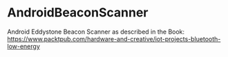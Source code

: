 # AndroidBeaconScanner
Android Eddystone Beacon Scanner as described in the Book: https://www.packtpub.com/hardware-and-creative/iot-projects-bluetooth-low-energy
